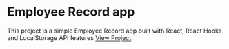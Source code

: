 # Employee Record app

This project is a simple Employee Record app built with React, React Hooks and LocalStorage API features [View Project](https://Abdurrahman-X.github.io/employee-record/).

